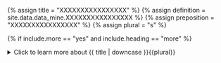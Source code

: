 <!--------------------------------------------- TITLE AND DEFINITION starts -->

{% assign title = "XXXXXXXXXXXXXXXX" %}
{% assign definition = site.data.data_mine.XXXXXXXXXXXXXXXX %}
{% assign preposition = "XXXXXXXXXXXXXXXX" %}
{% assign plural = "s" %}

<!--------------------------------------------- TITLE AND DEFINITION ends -->

{% if include.more == "yes" and include.heading == "more" %}
<details class='detailsCollapsible'><summary class='nobr'>Click to learn more about {{ title | downcase }}{{plural}}
</summary>
{% endif %}

{% if include.heading != "" and include.heading != "more" %}
{{include.heading}} {{title}}
{% endif %}

{% if include.icon != "no" %} 

{% if include.table == "yes" and include.icon != "no" %}
<table class='definitionTable'><tr><td>
{% endif %}

<img src='images/icons/nodes/png{{include.icon}}/{{ title | downcase | replace: " ", "-" }}.png' />

{% if include.table == "yes" and include.icon != "no" %}
</td><td>
{% endif %}

{% endif %}

{% if include.definition == "bold" %}
<strong>{{ definition }}</strong>
{% else %}
{% if include.definition != "no" %}
{{ definition }}
{% endif %}
{% endif %}

{% if include.table == "yes" and include.icon != "no" %}
</td></tr></table>
{% endif %}

{% if include.more == "yes" and include.content == "more" and include.heading != "more" %}
<details class='detailsCollapsible'><summary class='nobr'>Click to learn more about {{ title | downcase }}{{plural}}
</summary>
{% endif %}

{% if include.content != "no" %}

<!--------------------------------------------- CONTENT starts -->The indicator bot node holds all definitions required for an indicator bot to function. Definitions are split between the definition of processes and products. Processes are algorithms that go through an input dataset, perform certain calculations, and produce an output. Products are the outcome of the work produced by these algorithms, in the form of ellaborate data sets.Most of the behavior expected from an indicator bot is defined by the structure of nodes in the hierarchy and the references among the nodes within these definitions. As such, you do not need to code any of the functions that make up the infrastructure functionality. Dependencies, outputs, data structures, execution sequences, and several other problems are handled by the definitions embodied in the structure of nodes that make up an indicator, and are configured in the visual environment of the design space. Coding is limited to the actual calculation and data building procedures.<!--------------------------------------------- CONTENT ends -->

{% endif %}

{% if include.more == "yes" and include.content != "more" and include.heading != "more" %}
<details class='detailsCollapsible'><summary class='nobr'>Click to learn more about {{ title | downcase }}{{plural}}
</summary>
{% endif %}

{% if include.adding != "" %}

{{include.adding}} Adding {{preposition}} {{title}} Node

<!--------------------------------------------- ADDING starts -->To add an indicator bot, select *Add Indicator Bot* on the data mine node menu. An indicator bot is created along with the basic structure of nodes required to define it.<!--------------------------------------------- ADDING ends -->

{% endif %}

{% if include.configuring != "" %}

{{include.configuring}} Configuring the {{title}}

<!--------------------------------------------- CONFIGURING starts -->Select *Configure Bot* on the menu to access the configuration.```json{"codeName": "Superbot"}```* ```codeName``` is the name of the bot as used within the code of the system.<!--------------------------------------------- CONFIGURING ends -->

{% endif %}

{% if include.starting != "" %}

{{include.starting}} Starting {{preposition}} {{title}}

<!--------------------------------------------- STARTING starts -->XXXXXXXXXXXXXXXXXXXXXXXXXXXXXXXXXXXXXXXXXXXXXXXXXXXXXX<!--------------------------------------------- STARTING ends -->

{% endif %}

{% if include.more == "yes" %}
</details>
{% endif %}